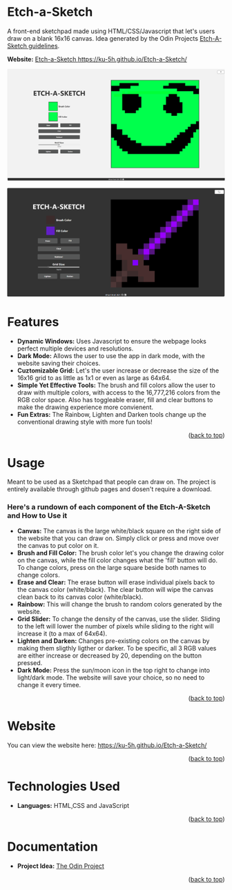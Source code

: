 <!-- ABOUT THE PROJECT -->
# Etch-a-Sketch
A front-end sketchpad made using HTML/CSS/Javascript that let's users draw on a blank 16x16 canvas. Idea generated by the Odin Projects <a href="https://www.theodinproject.com/lessons/foundations-etch-a-sketch#project-solution" target="_blank">Etch-A-Sketch guidelines</a>.

**Website:** [Etch-a-Sketch
](https://ku-5h.github.io/Etch-a-Sketch/)https://ku-5h.github.io/Etch-a-Sketch/

![picture](https://github.com/KU-5H/Etch-a-Sketch/blob/main/images/Screenshot%202024-01-26%20031100.png)

![picture](https://github.com/KU-5H/Etch-a-Sketch/blob/main/images/Screenshot%202024-01-26%20034709.png)

<!-- Features -->
# Features
- **Dynamic Windows:** Uses Javascript to ensure the webpage looks perfect multiple devices and resolutions.
- **Dark Mode:** Allows the user to use the app in dark mode, with the website saving their choices.
- **Cuztomizable Grid:** Let's the user increase or decrease the size of the 16x16 grid to as little as 1x1 or even as large as 64x64.
- **Simple Yet Effective Tools:** The brush and fill colors allow the user to draw with multiple colors, with access to the 16,777,216 colors from the RGB color space. Also has toggleable eraser, fill and clear buttons to make the drawing experience more convienent.
- **Fun Extras:** The Rainbow, Lighten and Darken tools change up the conventional drawing style with more fun tools!
<p align="right">(<a href="#readme-top">back to top</a>)</p>

<!-- USAGE EXAMPLES -->
# Usage
Meant to be used as a Sketchpad that people can draw on. The project is entirely available through github pages and dosen't require a download.

### Here's a rundown of each component of the Etch-A-Sketch and How to Use it
- **Canvas:** The canvas is the large white/black square on the right side of the website that you can draw on. Simply click or press and move over the canvas to put color on it.
- **Brush and Fill Color:** The brush color let's you change the drawing color on the canvas, while the fill color changes what the 'fill' button will do. To change colors, press on the large square beside both names to change colors.
- **Erase and Clear:** The erase button will erase individual pixels back to the canvas color (white/black). The clear button will wipe the canvas clean back to its canvas color (white/black).
- **Rainbow:** This will change the brush to random colors generated by the website.
- **Grid Slider:** To change the density of the canvas, use the slider. Sliding to the left will lower the number of pixels while sliding to the right will increase it (to a max of 64x64).
- **Lighten and Darken:** Changes pre-existing colors on the canvas by making them sligthly ligther or darker. To be specific, all 3 RGB values are either increase or decreased by 20, depending on the button pressed.
- **Dark Mode:** Press the sun/moon icon in the top right to change into light/dark mode. The website will save your choice, so no need to change it every timee.

<p align="right">(<a href="#readme-top">back to top</a>)</p>

# Website
You can view the website here: https://ku-5h.github.io/Etch-a-Sketch/
<p align="right">(<a href="#readme-top">back to top</a>)</p>

# Technologies Used
- **Languages:** HTML,CSS and JavaScript
<p align="right">(<a href="#readme-top">back to top</a>)</p>

# Documentation
- **Project Idea:** <a href="https://www.theodinproject.com/lessons/foundations-etch-a-sketch#project-solution">The Odin Project</a>
<p align="right">(<a href="#readme-top">back to top</a>)</p>
